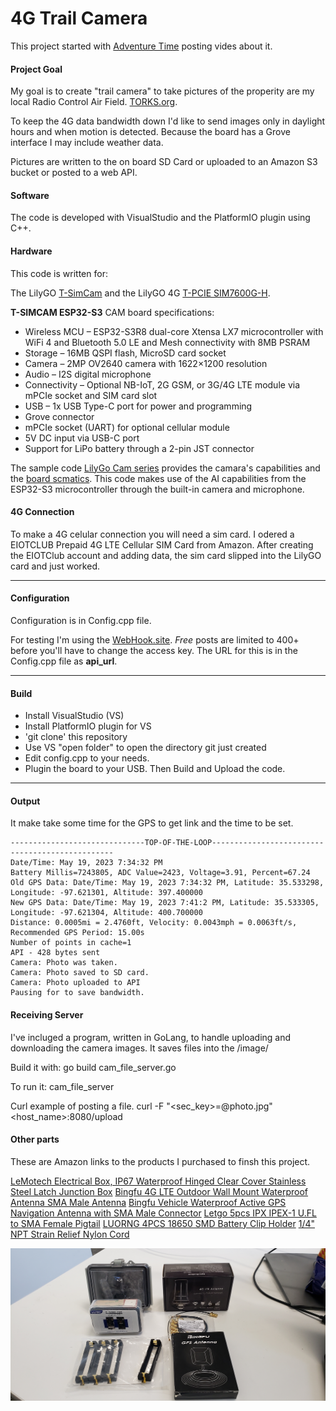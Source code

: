 
# 4G Trail Camera

This project started with [Adventure Time](https://www.youtube.com/@adventuretime5020) posting vides about it.

#### Project Goal
My goal is to create "trail camera" to take pictures of the properity are my local Radio Control Air Field. [TORKS.org](https://torks.org). 

To keep the 4G data bandwidth down I'd like to send images only in daylight hours and when motion is detected. Because the board has a Grove interface I may include weather data. 

Pictures are written to the on board SD Card or uploaded to an Amazon S3 bucket or posted to a web API.  

#### Software
The code is developed with VisualStudio and the PlatformIO plugin using C++. 

#### Hardware
This code is written for:

The LilyGO [T-SimCam](https://www.lilygo.cc/products/t-simcam) and the LilyGO 4G [T-PCIE SIM7600G-H](https://www.lilygo.cc/products/a-t-pcie).

**T-SIMCAM ESP32-S3** CAM board specifications:

- Wireless MCU – ESP32-S3R8 dual-core Xtensa LX7 microcontroller with WiFi 4 and Bluetooth 5.0 LE and Mesh connectivity with 8MB PSRAM
- Storage – 16MB QSPI flash, MicroSD card socket
- Camera – 2MP OV2640 camera with 1622×1200 resolution
- Audio – I2S digital microphone
- Connectivity – Optional NB-IoT, 2G GSM, or 3G/4G LTE module via mPCIe socket and SIM card slot
- USB – 1x USB Type-C port for power and programming
- Grove connector
- mPCIe socket (UART) for optional cellular module
- 5V DC input via USB-C port
- Support for LiPo battery through a 2-pin JST connector

The sample code [LilyGo Cam series](https://github.com/Xinyuan-LilyGO/LilyGo-Camera-Series) provides the camara's capabilities and the [board scmatics](https://github.com/Xinyuan-LilyGO/LilyGo-Camera-Series/blob/master/schematic/T_SIMCAM-V1.0_Schematic.pdf). This code makes use of the AI capabilities from the ESP32-S3 microcontroller through the built-in camera and microphone.

#### 4G Connection
To make a 4G celular connection you will need a sim card. I odered a EIOTCLUB Prepaid 4G LTE Cellular SIM Card from Amazon. After creating the EIOTClub account and adding data, the sim card slipped into the LilyGO card and just worked.

----
#### Configuration

Configuration is in Config.cpp file.

For testing I'm using the [WebHook.site](https://webhook.site).  *Free* posts are limited to 400+ before you'll have to change the access key.  The URL for this is in the Config.cpp file as **api_url**. 

----

#### Build

* Install VisualStudio (VS)
* Install PlatformIO plugin for VS
* 'git clone' this repository
* Use VS "open folder" to open the directory git just created
* Edit config.cpp to your needs.
* Plugin the board to your USB. Then Build and Upload the code.

----
#### Output
It make take some time for the GPS to get link and the time to be set.

    ------------------------------TOP-OF-THE-LOOP------------------------------------------------
    Date/Time: May 19, 2023 7:34:32 PM
    Battery Millis=7243805, ADC Value=2423, Voltage=3.91, Percent=67.24
    Old GPS Data: Date/Time: May 19, 2023 7:34:32 PM, Latitude: 35.533298, Longitude: -97.621301, Altitude: 397.400000
    New GPS Data: Date/Time: May 19, 2023 7:41:2 PM, Latitude: 35.533305, Longitude: -97.621304, Altitude: 400.700000
    Distance: 0.0005mi = 2.4760ft, Velocity: 0.0043mph = 0.0063ft/s, Recommended GPS Period: 15.00s
    Number of points in cache=1
    API - 428 bytes sent
    Camera: Photo was taken.
    Camera: Photo saved to SD card.
    Camera: Photo uploaded to API
    Pausing for to save bandwidth.

#### Receiving Server
I've incluged a program, written in GoLang, to handle uploading and downloading the camera images.
It saves files into the /image/

Build it with:
    go build cam_file_server.go

To run it:
    cam_file_server

Curl example of posting a file.
    curl -F "<sec_key>=@photo.jpg" <host_name>:8080/upload

#### Other parts
These are Amazon links to the products I purchased to finsh this project. 

[LeMotech Electrical Box, IP67 Waterproof Hinged Clear Cover Stainless Steel Latch Junction Box](https://www.amazon.com/dp/B0BP7D5ZNL?ref=ppx_yo2ov_dt_b_product_details&th=1)
[Bingfu 4G LTE Outdoor Wall Mount Waterproof Antenna SMA Male Antenna](https://www.amazon.com/dp/B07R9JGLV5?ref=ppx_yo2ov_dt_b_product_details&th=1)
[Bingfu Vehicle Waterproof Active GPS Navigation Antenna with SMA Male Connector](https://www.amazon.com/dp/B07R7RC96G?ref=ppx_yo2ov_dt_b_product_details&th=1)
[Letgo 5pcs IPX IPEX-1 U.FL to SMA Female Pigtail](https://www.amazon.com/dp/B01HXU1PKS?psc=1&ref=ppx_yo2ov_dt_b_product_details)
[LUORNG 4PCS 18650 SMD Battery Clip Holder](https://www.amazon.com/dp/B09N76T4GL?psc=1&ref=ppx_yo2ov_dt_b_product_details)
[1/4" NPT Strain Relief Nylon Cord](https://www.amazon.com/gp/product/B08MYM2TSJ/ref=ppx_yo_dt_b_asin_title_o00_s00?ie=UTF8&psc=1)

![All the parts](Doc/20230524_105729.jpg)